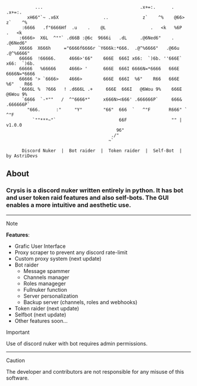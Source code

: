 ```
           ...                                     .x+=:.      .       .x+=:.
        xH66"`~ .x6X                 ..             z`    ^%    @66>    z`    ^%
      :6666   .f"6666Hf  .u    .    @L                 .   <k   %6P        .   <k
     :6666>  X6L  ^""` .d66B :@6c  9666i   .dL     .@6Ned6"    .       .@6Ned6"
     X6666  X666h     ="6666f6666r `Y666k:*666.  .@^%6666"   .@66u   .@^%6666"
     66666  !66666.     4666>'66"    666E  666I x66:  `)6b. ''666E` x66:  `)6b.
     66666   %66666     4666> '      666E  666I 6666N=*6666   666E  6666N=*6666
     66666 '> `6666>    4666>        666E  666I  %6"    R66   666E   %6"    R66
     `6666L %  ?666   ! .d666L .+     666E  666I   @6Wou 9%    666E    @6Wou 9%
      `6666  `-*""   /  ^"6666*"     x666N><666' .666666P`     666&  .666666P`
        "666.      :"     "Y"        "66"  666  `   ^"F       R666" `   ^"F
          `""***~"`                        66F                 "" | v1.0.0
                                          96"
                                        ./"
                                       ~`

      Discord Nuker  |  Bot raider  |  Token raider  |  Self-Bot  |  by AstriDevs
```

## About
### Crysis is a discord nuker written entirely in python. It has bot and user token raid features and also self-bots. The GUI enables a more intuitive and aesthetic use.
--------------------------------------
> [!NOTE]
> **Features**:
> - Grafic User Interface
> - Proxy scraper to prevent any discord rate-limit
> - Custom proxy system (next update)
> - Bot raider
>   - Message spammer
>   - Channels manager
>   - Roles manageger
>   - Fullnuker function
>   - Server personalization
>   - Backup server (channels, roles and webhooks)
> - Token raider (next update)
> - Selfbot (next update)
> - Other features soon...

> [!IMPORTANT]
> Use of discord nuker with bot requires admin permissions.
 --------------------------------------
> [!CAUTION]
> The developer and contributors are not responsible for any misuse of this software.
